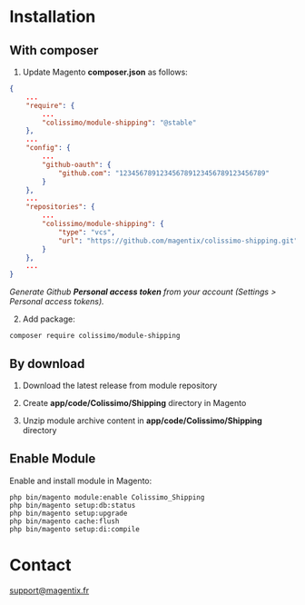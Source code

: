 # Installation

## With composer

1. Update Magento **composer.json** as follows:

```json
{
    ...
    "require": {
        ...
        "colissimo/module-shipping": "@stable"
    },
    ...
    "config": {
        ...
        "github-oauth": {
            "github.com": "123456789123456789123456789123456789"
        }
    },
    ...
    "repositories": {
        ...
        "colissimo/module-shipping": {
            "type": "vcs",
            "url": "https://github.com/magentix/colissimo-shipping.git"
        }
    },
    ...
}
```

_Generate Github **Personal access token** from your account (Settings > Personal access tokens)._

2. Add package:

```shell
composer require colissimo/module-shipping
```

## By download

1. Download the latest release from module repository

2. Create **app/code/Colissimo/Shipping** directory in Magento

3. Unzip module archive content in **app/code/Colissimo/Shipping** directory

## Enable Module

Enable and install module in Magento:

```shell
php bin/magento module:enable Colissimo_Shipping
php bin/magento setup:db:status
php bin/magento setup:upgrade
php bin/magento cache:flush
php bin/magento setup:di:compile
```

# Contact

support@magentix.fr